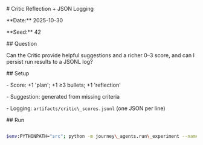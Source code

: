 \# Critic Reflection + JSON Logging



\*\*Date:\*\* 2025-10-30  

\*\*Seed:\*\* 42  



\## Question

Can the Critic provide helpful suggestions and a richer 0–3 score, and can I persist run results to a JSONL log?



\## Setup

\- Score: +1 'plan'; +1 ≥3 bullets; +1 'reflection'

\- Suggestion: generated from missing criteria

\- Logging: `artifacts/critic\_scores.jsonl` (one JSON per line)



\## Run

```bash

$env:PYTHONPATH="src"; python -m journey\_agents.run\_experiment --name "critic-scoring" --seed 42 --log



